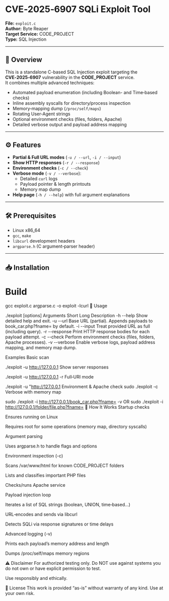 # CVE‑2025‑6907 SQLi Exploit Tool

**File:** `exploit.c`  
**Author:** Byte Reaper  
**Target Service:** CODE_PROJECT  
**Type:** SQL Injection  

---

## 🔎 Overview

This is a standalone C-based SQL Injection exploit targeting the **CVE‑2025‑6907** vulnerability in the **CODE_PROJECT** service.  
It combines multiple advanced techniques:

- Automated payload enumeration (including Boolean- and Time‑based checks)  
- Inline assembly syscalls for directory/process inspection  
- Memory‑mapping dump (`/proc/self/maps`)  
- Rotating User‑Agent strings  
- Optional environment checks (files, folders, Apache)  
- Detailed verbose output and payload address mapping  

---

## ⚙️ Features

- **Partial & Full URL modes** (`-u / --url`, `-i / --input`)  
- **Show HTTP responses** (`-r / --response`)  
- **Environment checks** (`-c / --check`)  
- **Verbose mode** (`-v / --verbose`):  
  - Detailed `curl` logs  
  - Payload pointer & length printouts  
  - Memory map dump  
- **Help page** (`-h / --help`) with full argument explanations  

---

## 🛠️ Prerequisites

- Linux x86_64  
- `gcc`, `make`  
- `libcurl` development headers  
- `argparse.h` (C argument‑parser header)  

---

## 📥 Installation

# Build
gcc exploit.c argparse.c -o exploit -lcurl
🚀 Usage

./exploit [options]
Arguments
Short Long  Description
-h  --help  Show detailed help and exit.
-u  --url Base URL (partial). Appends payloads to book_car.php?fname= by default.
-i  --input Treat provided URL as full (including query).
-r  --response  Print HTTP response bodies for each payload attempt.
-c  --check Perform environment checks (files, folders, Apache processes).
-v  --verbose Enable verbose logs, payload address mapping, and memory map dump.

Examples
Basic scan

./exploit -u http://127.0.0.1
Show server responses


./exploit -u http://127.0.0.1 -r
Full‑URI mode

./exploit -u "http://127.0.0.1
Environment & Apache check
sudo ./exploit -c
Verbose with memory map

sudo ./exploit -i http://127.0.0.1/book_car.php?fname= -v
OR 
sudo ./exploit -i http://127.0.0.1/folder/file.php?fname= 
🧩 How It Works
Startup checks

Ensures running on Linux

Requires root for some operations (memory map, directory syscalls)

Argument parsing

Uses argparse.h to handle flags and options

Environment inspection (-c)

Scans /var/www/html for known CODE_PROJECT folders

Lists and classifies important PHP files

Checks/runs Apache service

Payload injection loop

Iterates a list of SQL strings (boolean, UNION, time‑based…)

URL‑encodes and sends via libcurl

Detects SQLi via response signatures or time delays

Advanced logging (-v)

Prints each payload’s memory address and length

Dumps /proc/self/maps memory regions

⚠️ Disclaimer
For authorized testing only. Do NOT use against systems you do not own or have explicit permission to test.

Use responsibly and ethically.

📜 License
This work is provided “as-is” without warranty of any kind. Use at your own risk.

